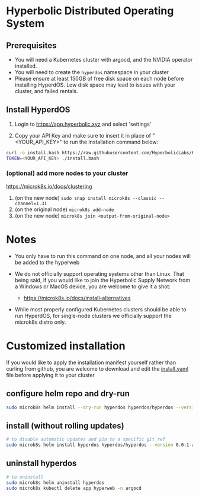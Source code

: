 # Hyperbolic Distributed Operating System

## Prerequisites

- You will need a Kubernetes cluster with argocd, and the NVIDIA operator installed.
- You will need to create the `hyperdos` namespace in your cluster
- Please ensure at least 150GB of free disk space on each node before installing HyperdOS. Low disk space may lead to issues with your cluster, and failed rentals.

## Install HyperdOS

1. Login to <https://app.hyperbolic.xyz> and select 'settings'

2. Copy your API Key and make sure to insert it in place of "<YOUR_API_KEY>" to run the installation command below:

```bash
curl -o install.bash https://raw.githubusercontent.com/HyperbolicLabs/Hyper-dOS/refs/heads/dev/install.bash && chmod +x install.bash
TOKEN=<YOUR_API_KEY> ./install.bash
```

### (optional) add more nodes to your cluster

<https://microk8s.io/docs/clustering>

1. (on the new node) `sudo snap install microk8s --classic --channel=1.31`
2. (on the original node) `microk8s add-node`
3. (on the new node) `microk8s join <output-from-original-node>`

# Notes

- You only have to run this command on one node, and all your nodes will be added to the hyperweb

- We do not officially support operating systems other than Linux. That being said, if you would like to join the Hyperbolic Supply Network from a Windows or MacOS device, you are welcome to give it a shot:

  - <https://microk8s.io/docs/install-alternatives>

- While most properly configured Kubernetes clusters should be able to run HyperdOS, for single-node clusters we officially support the microk8s distro only.

# Customized installation

If you would like to apply the installation manifest yourself rather than curling from github, you are welcome to download and edit the [install.yaml](install.yaml) file before applying it to your cluster

## configure helm repo and dry-run

```bash
sudo microk8s helm install --dry-run hyperdos hyperdos/hyperdos --version 0.0.1-alpha.4 --set ref="main" --set token="DRY_RUN_NO_TOKEN"
```

## install (without rolling updates)

```bash
# to disable automatic updates and pin to a specific git ref
sudo microk8s helm install hyperdos hyperdos/hyperdos --version 0.0.1-alpha.4 --set ref="0.0.1-alpha.4" --set token="<YOUR_API_KEY>"
```

## uninstall hyperdos

```bash
# to uninstall
sudo microk8s helm uninstall hyperdos
sudo microk8s kubectl delete app hyperweb -n argocd
```

